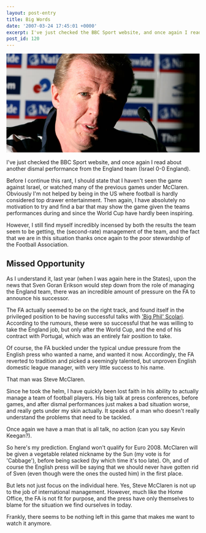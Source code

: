 ```yaml
---
layout: post-entry
title: Big Words
date: '2007-03-24 17:45:01 +0000'
excerpt: I've just checked the BBC Sport website, and once again I read about another dismal performance from the England team (Israel 0-0 England).
post_id: 120
---
```

![Steve McClaren](/assets/2007/03/big_words.jpg)

I've just checked the BBC Sport website, and once again I read about another dismal performance from the England team (Israel 0-0 England).

Before I continue this rant, I should state that I haven't seen the game against Israel, or watched many of the previous games under McClaren. Obviously I'm not helped by being in the US where football is hardly considered top drawer entertainment. Then again, I have absolutely no motivation to try and find a bar that may show the game given the teams performances during and since the World Cup have hardly been inspiring.

However, I still find myself incredibly incensed by both the results the team seem to be getting, the (second-rate) management of the team, and the fact that we are in this situation thanks once again to the poor stewardship of the Football Association.

## Missed Opportunity
As I understand it, last year (when I was again here in the States), upon the news that Sven Goran Erikson would step down from the role of managing the England team, there was an incredible amount of pressure on the FA to announce his successor.

The FA actually seemed to be on the right track, and found itself in the privileged position to be having successful talks with ['Big Phil' Scolari][1]. According to the rumours, these were so successful that he was willing to take the England job, but only after the World Cup, and the end of his contract with Portugal, which was an entirely fair position to take.

Of course, the FA buckled under the typical undue pressure from the English press who wanted a name, and wanted it now. Accordingly, the FA reverted to tradition and picked a seemingly talented, but unproven English domestic league manager, with very little success to his name.

That man was Steve McClaren.

Since he took the helm, I have quickly been lost faith in his ability to actually manage a team of football players. His big talk at press conferences, before games, and after dismal performances just makes a bad situation worse, and really gets under my skin actually. It speaks of a man who doesn't really understand the problems that need to be tackled.

Once again we have a man that is all talk, no action (can you say Kevin Keegan?).

So here's my prediction. England won't qualify for Euro 2008. McClaren will be given a vegetable related nickname by the Sun (my vote is for 'Cabbage'), before being sacked (by which time it's too late). Oh, and of course the English press will be saying that we should never have gotten rid of Sven (even though were the ones the ousted him) in the first place.

But lets not just focus on the individual here. Yes, Steve McClaren is not up to the job of international management. However, much like the Home Office, the FA is not fit for purpose, and the press have only themselves to blame for the situation we find ourselves in today.

Frankly, there seems to be nothing left in this game that makes me want to watch it anymore.

[1]: http://en.wikipedia.org/wiki/Luiz_Felipe_Scolari